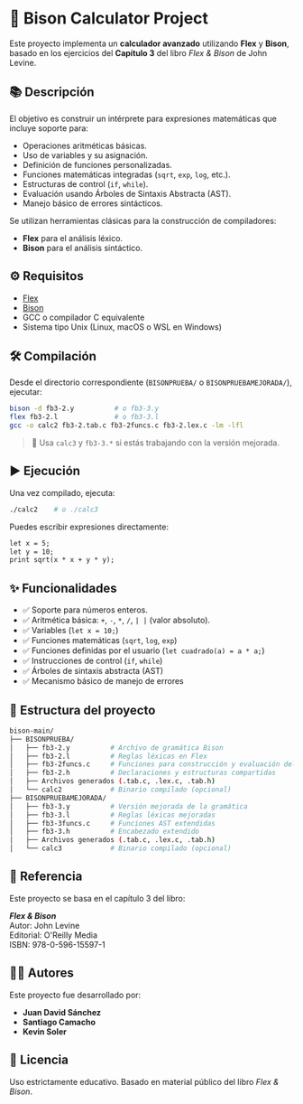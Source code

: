 # 📐 Bison Calculator Project

Este proyecto implementa un **calculador avanzado** utilizando **Flex** y **Bison**, basado en los ejercicios del **Capítulo 3** del libro _Flex & Bison_ de John Levine.

## 📚 Descripción

El objetivo es construir un intérprete para expresiones matemáticas que incluye soporte para:

- Operaciones aritméticas básicas.
- Uso de variables y su asignación.
- Definición de funciones personalizadas.
- Funciones matemáticas integradas (`sqrt`, `exp`, `log`, etc.).
- Estructuras de control (`if`, `while`).
- Evaluación usando Árboles de Sintaxis Abstracta (AST).
- Manejo básico de errores sintácticos.

Se utilizan herramientas clásicas para la construcción de compiladores:

- **Flex** para el análisis léxico.
- **Bison** para el análisis sintáctico.


## ⚙️ Requisitos

- [Flex](https://github.com/westes/flex)
- [Bison](https://www.gnu.org/software/bison/)
- GCC o compilador C equivalente
- Sistema tipo Unix (Linux, macOS o WSL en Windows)


## 🛠️ Compilación

Desde el directorio correspondiente (`BISONPRUEBA/` o `BISONPRUEBAMEJORADA/`), ejecutar:

```bash
bison -d fb3-2.y          # o fb3-3.y
flex fb3-2.l              # o fb3-3.l
gcc -o calc2 fb3-2.tab.c fb3-2funcs.c fb3-2.lex.c -lm -lfl
```

> 🔧 Usa `calc3` y `fb3-3.*` si estás trabajando con la versión mejorada.


## ▶️ Ejecución

Una vez compilado, ejecuta:

```bash
./calc2    # o ./calc3
```

Puedes escribir expresiones directamente:

```txt
let x = 5;
let y = 10;
print sqrt(x * x + y * y);
```


## ✨ Funcionalidades

- ✅ Soporte para números enteros.
- ✅ Aritmética básica: `+`, `-`, `*`, `/`, `| |` (valor absoluto).
- ✅ Variables (`let x = 10;`)
- ✅ Funciones matemáticas (`sqrt`, `log`, `exp`)
- ✅ Funciones definidas por el usuario (`let cuadrado(a) = a * a;`)
- ✅ Instrucciones de control (`if`, `while`)
- ✅ Árboles de sintaxis abstracta (AST)
- ✅ Mecanismo básico de manejo de errores



## 📁 Estructura del proyecto

```bash
bison-main/
├── BISONPRUEBA/
│   ├── fb3-2.y          # Archivo de gramática Bison
│   ├── fb3-2.l          # Reglas léxicas en Flex
│   ├── fb3-2funcs.c     # Funciones para construcción y evaluación del AST
│   ├── fb3-2.h          # Declaraciones y estructuras compartidas
│   ├── Archivos generados (.tab.c, .lex.c, .tab.h)
│   └── calc2            # Binario compilado (opcional)
├── BISONPRUEBAMEJORADA/
│   ├── fb3-3.y          # Versión mejorada de la gramática
│   ├── fb3-3.l          # Reglas léxicas mejoradas
│   ├── fb3-3funcs.c     # Funciones AST extendidas
│   ├── fb3-3.h          # Encabezado extendido
│   ├── Archivos generados (.tab.c, .lex.c, .tab.h)
│   └── calc3            # Binario compilado (opcional)
```


## 📘 Referencia

Este proyecto se basa en el capítulo 3 del libro:

**_Flex & Bison_**  
Autor: John Levine  
Editorial: O'Reilly Media  
ISBN: 978-0-596-15597-1


## 👨‍💻 Autores

Este proyecto fue desarrollado por:

- **Juan David Sánchez**
- **Santiago Camacho**
- **Kevin Soler**


## 📜 Licencia

Uso estrictamente educativo. Basado en material público del libro _Flex & Bison_.
```
